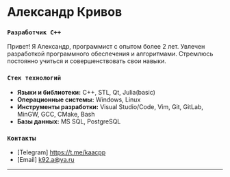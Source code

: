 # Александр Кривов

### `Разработчик С++`
Привет! Я Александр, программист с опытом более 2 лет. Увлечен разработкой программного обеспечения и алгоритмами. Стремлюсь постоянно учиться и совершенствовать свои навыки.

### `Стек технологий`
- **Языки и библиотеки:** C++, STL, Qt, Julia(basic) 
- **Операционные системы:** Windows, Linux
- **Инструменты разработки:** Visual Studio/Code, Vim, Git, GitLab, MinGW, GCC, CMake, Bash
- **Базы данных:** MS SQL, PostgreSQL

### `Контакты`
- [Telegram] https://t.me/kaacpp
- [Email] k92.a@ya.ru

---
